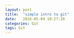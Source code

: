 ```yaml
---
layout: post
title:  "simple intro to git"
date:   2016-05-09 10:27:20
categories: Git
tags: Git
---
```



